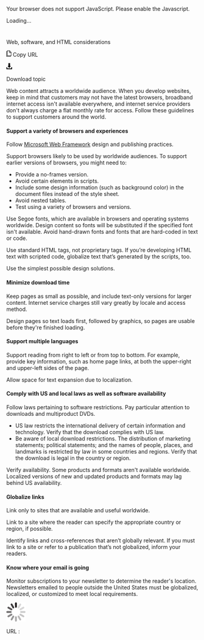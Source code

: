 ﻿Your browser does not support JavaScript. Please enable the Javascript.

Loading...

# 

Web, software, and HTML considerations

![Copy URL](media/web-software-html-considerations/Copy.png)
Copy URL

![Download](media/web-software-html-considerations/Download.png)

Download topic

Web content attracts a worldwide audience. When you develop websites, keep in mind that customers may not have the latest browsers, broadband
internet access isn't available everywhere, and internet service
providers don't always charge a flat monthly rate for access. Follow these guidelines to support customers around the world.

#### Support a variety of browsers and experiences

Follow [Microsoft Web Framework](http://www.getmwf.com/) design and publishing practices.

Support browsers likely to be used by worldwide audiences. To support earlier versions of browsers, you might need to:

  - Provide a no-frames version. 
  - Avoid certain elements in scripts. 
  - Include some design information (such as background color) in the document files instead of the style sheet. 
  - Avoid nested tables.
  - Test using a variety of browsers and versions. 

Use Segoe fonts,
which are available in browsers and operating systems worldwide. Design
content so fonts will be substituted if the specified font isn't
available. Avoid hand-drawn fonts and fonts that are hard-coded in text or code.

Use standard HTML tags, not proprietary tags. If you’re developing HTML text with scripted code, globalize text that’s generated by the scripts, too.

Use the simplest possible design solutions.

#### Minimize download time

Keep pages as small as possible,
and include text-only versions for larger content. Internet service
charges still vary greatly by locale and access method.

Design pages so text loads first, followed by graphics, so pages are usable before they're finished loading. 

#### Support multiple languages

Support reading from right to left or from top to bottom.
For example, provide key information, such as home
page links, at both the upper-right and upper-left sides of the
page. 

Allow space for text expansion due to localization.

#### Comply with US and local laws as well as software availability

Follow laws pertaining to software restrictions. Pay particular attention to downloads and multiproduct DVDs. 

  - US
    law restricts the international delivery of certain
    information and technology. Verify that the download complies with
    US law.
  - Be
    aware of local download restrictions. The distribution of
    marketing statements; political statements; and the names of people,
    places, and landmarks is restricted by law in some countries and
    regions. Verify that the download is legal in the country or
    region.

Verify availability.
Some products and formats aren't available worldwide.
Localized versions of new and updated products and formats may lag
behind US availability. 

#### Globalize links

Link only to sites that are available and useful worldwide.

Link to a site where the reader can specify the appropriate country or region, if possible.

Identify links and cross-references that aren’t globally relevant. If you must link to a site or refer to a publication that’s not globalized, inform your readers.

#### Know where your email is going

Monitor subscriptions to your newsletter to determine the reader's location.
Newsletters emailed to people outside the United States must
be globalized, localized, or customized to meet local
requirements.

![In progress](media/web-software-html-considerations/activity-large.gif)

URL :
